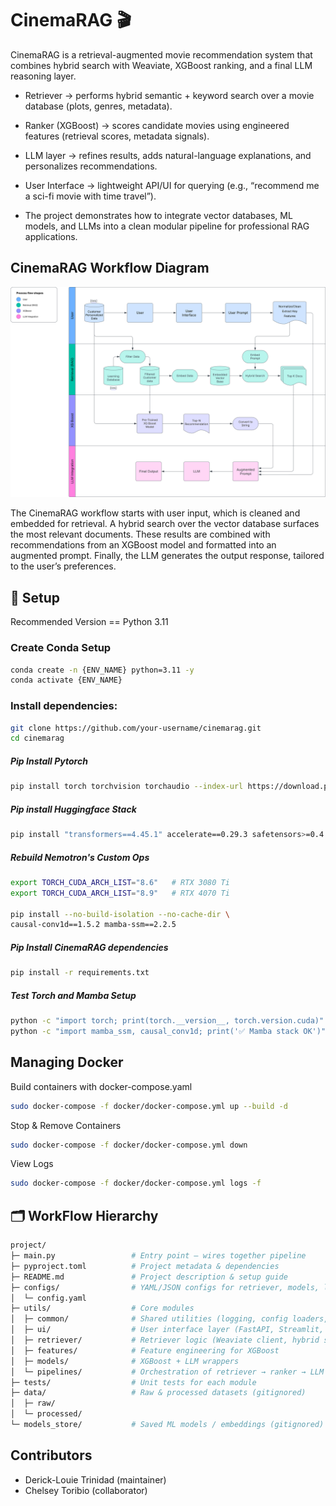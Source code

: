 # CinemaRAG 🎬

CinemaRAG is a retrieval-augmented movie recommendation system that combines hybrid search with Weaviate, XGBoost ranking, and a final LLM reasoning layer.

- Retriever → performs hybrid semantic + keyword search over a movie database (plots, genres, metadata).

- Ranker (XGBoost) → scores candidate movies using engineered features (retrieval scores, metadata signals).

- LLM layer → refines results, adds natural-language explanations, and personalizes recommendations.

- User Interface → lightweight API/UI for querying (e.g., “recommend me a sci-fi movie with time travel”).

- The project demonstrates how to integrate vector databases, ML models, and LLMs into a clean modular pipeline for professional RAG applications.

## CinemaRAG Workflow Diagram
![CinemaRAG Workflow](docs/images/workflow.svg)


The CinemaRAG workflow starts with user input, which is cleaned and embedded for retrieval. A hybrid search over the vector database surfaces the most relevant documents. These results are combined with recommendations from an XGBoost model and formatted into an augmented prompt. Finally, the LLM generates the output response, tailored to the user’s preferences.


## 🚀 Setup

Recommended Version == Python 3.11

### Create Conda Setup
```Bash
conda create -n {ENV_NAME} python=3.11 -y
conda activate {ENV_NAME}
```

### Install dependencies:
```Bash
git clone https://github.com/your-username/cinemarag.git
cd cinemarag
```
##### Pip Install Pytorch
```Bash
pip install torch torchvision torchaudio --index-url https://download.pytorch.org/whl/cu121
```
##### Pip install Huggingface Stack
```Bash
pip install "transformers==4.45.1" accelerate==0.29.3 safetensors>=0.4.3 huggingface_hub>=0.23 bitsandbytes
```
##### Rebuild Nemotron's Custom Ops
```bash
export TORCH_CUDA_ARCH_LIST="8.6"   # RTX 3080 Ti
export TORCH_CUDA_ARCH_LIST="8.9"   # RTX 4070 Ti

pip install --no-build-isolation --no-cache-dir \
causal-conv1d==1.5.2 mamba-ssm==2.2.5
```

##### Pip Install CinemaRAG dependencies
```Bash
pip install -r requirements.txt
```

##### Test Torch and Mamba Setup
```bash
python -c "import torch; print(torch.__version__, torch.version.cuda)"
python -c "import mamba_ssm, causal_conv1d; print('✅ Mamba stack OK')"
```

## Managing Docker

Build containers with docker-compose.yaml
```Bash & Start
sudo docker-compose -f docker/docker-compose.yml up --build -d
```
Stop & Remove Containers
```Bash
sudo docker-compose -f docker/docker-compose.yml down
```
View Logs
```Bash
sudo docker-compose -f docker/docker-compose.yml logs -f
```


## 🗂️ WorkFlow Hierarchy


```Bash
project/
├─ main.py                 # Entry point – wires together pipeline
├─ pyproject.toml          # Project metadata & dependencies
├─ README.md               # Project description & setup guide
├─ configs/                # YAML/JSON configs for retriever, models, logging
│  └─ config.yaml
├─ utils/                  # Core modules
│  ├─ common/              # Shared utilities (logging, config loaders, types)
│  ├─ ui/                  # User interface layer (FastAPI, Streamlit, etc.)
│  ├─ retriever/           # Retriever logic (Weaviate client, hybrid search)
│  ├─ features/            # Feature engineering for XGBoost
│  ├─ models/              # XGBoost + LLM wrappers
│  └─ pipelines/           # Orchestration of retriever → ranker → LLM
├─ tests/                  # Unit tests for each module
├─ data/                   # Raw & processed datasets (gitignored)
│  ├─ raw/
│  └─ processed/
└─ models_store/           # Saved ML models / embeddings (gitignored)
```

## Contributors
- Derick-Louie Trinidad (maintainer)
- Chelsey Toribio (collaborator)
